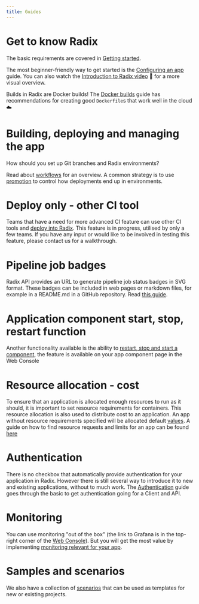 ```yaml
---
title: Guides
---
```


# Get to know Radix

The basic requirements are covered in [Getting started](getting-started/).

The most beginner-friendly way to get started is the [Configuring an app](configure-an-app/) guide. You can also watch the [Introduction to Radix video](https://web.microsoftstream.com/video/fa523b5c-3509-4e11-97b0-868ae499f603) 🎥 for a more visual overview.

Builds in Radix are Docker builds! The [Docker builds](docker/) guide has recommendations for creating good `Dockerfile`s that work well in the cloud ☁️


# Building, deploying and managing the app

How should you set up Git branches and Radix environments?

Read about [workflows](workflows/) for an overview. A common strategy is to use [promotion](deployment-promotion) to control how deployments end up in environments.

# Deploy only - other CI tool

Teams that have a need for more advanced CI feature can use other CI tools and [deploy into Radix](deploy-only). This feature is in progress, utilised by only a few teams. If you have any input or would like to be involved in testing this feature, please contact us for a walkthrough.

# Pipeline job badges

Radix API provides an URL to generate pipeline job status badges in SVG format. These badges can be included in web pages or markdown files, for example in a README.md in a GitHub repository. Read [this guide](pipeline-badge).

# Application component start, stop, restart function

Another functionality available is the ability to [restart, stop and start a component](component-start-stop-restart/), the feature is available on your app component page in the Web Console

# Resource allocation - cost

To ensure that an application is allocated enough resources to run as it should, it is important to set resource requirements for containers. This resource allocation is also used to distribute cost to an application. An app without resource requirements specified will be allocated default [values](https://github.com/equinor/radix-operator/blob/master/charts/radix-operator/values.yaml#L24). A guide on how to find resource requests and limits for an app can be found [here](resource-request)

# Authentication

There is no checkbox that automatically provide authentication for your application in Radix. However there is still several way to introduce it to new and existing applications, without to much work. The [Authentication](authentication/) guide goes through the basic to get authentication going for a Client and API.

# Monitoring

You can use monitoring "out of the box" (the link to Grafana is in the top-right corner of the [Web Console](https://console.radix.equinor.com)). But you will get the most value by implementing [monitoring relevant for your app](monitoring).

# Samples and scenarios

We also have a collection of [scenarios](scenarios/) that can be used as templates for new or existing projects.
